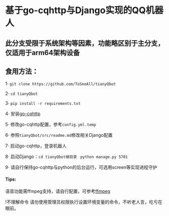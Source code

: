 # 基于go-cqhttp与Django实现的QQ机器人
##  此分支受限于系统架构等因素，功能略区别于主分支，仅适用于arm64架构设备
## 食用方法：

1·  `git clone https://github.com/ToSeeAll/tianyQbot`

2·   `cd tianyQbot`

3·   `pip install -r requirements.txt`

4· 安装[go-cqhttp](https://github.com/Mrs4s/go-cqhttp)

5· 修改go-cqhttp配置，参考`config.yml.temp`

6· 参照`tianyQbot/src/readme.md`修改相关Django配置

7· 启动go-cqhttp，登录机器人

8· 启动Django：`cd tianyQbot根目录 ` `python manage.py 5701`

9· 请自行保持go-cqhttp与python的后台运行，可选用screen等实现进程守护

#### Tips:

语音功能需ffmpeg支持，请自行配置，可参考[ffmpeg](https://docs.go-cqhttp.org/guide/quick_start.html#%E5%AE%89%E8%A3%85-ffmpeg)

!不理解命令 请勿使用管理员权限执行设置环境变量的命令，不听老人言，吃亏在眼前。
